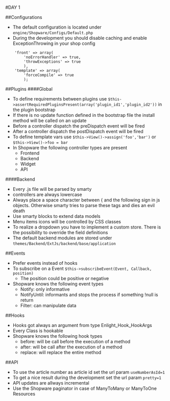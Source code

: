 #DAY 1

##Configurations
* The default configuration is located under `engine/Shopware/Configs/Default.php`
* During the development you should disable caching and enable ExceptionThrowing in your shop config
```
    'front' => array(
        'noErrorHandler' => true,
        'throwExceptions' => true
        ),
    'template' => array(
        'forceCompile' => true
        );

```
##Plugins
####Global
* To define requirements between plugins use `$this->assertRequiredPluginsPresent(array('plugin_id1','plugin_id2'))` in the plugin bootstrap
* If there is no update function defined in the bootstrap file the install method will be called on an update
* Before a controller dispatch the preDispatch event will be fired
* After a controller dispatch the postDispatch event will be fired
* To define template vars use `$this->View()->assign('foo','bar')` or `$this->View()->foo = bar`
* In Shopware the following controller types are present
  * Frontend
  * Backend
  * Widget
  * API

####Backend
* Every .js file will be parsed by smarty
* controllers are always lowercase
* Always place a space character between { and the following sign in js objects. Otherwise smarty tries to parse these tags and dies an evil death
* Use smarty blocks to extend data models
* Menu items icons will be controlled by CSS classes
* To realize a dropdown you have to implement a custom store. There is the possibility to override the field definitions
* The default backend modules are stored under `themes/Backend/ExtJs/backend/base/application`

##Events
* Prefer events instead of hooks
* To subscribe on a Event `$this->subscribeEvent(Event, Callback, position)`
  * The position could be positive or negative
* Shopware knows the following event types
  * Notify: only informative
  * NotifyUntil: informants and stops the process if something !null is return
  * Filter: can manipulate data

##Hooks
* Hooks got always an argument from type Enlight_Hook_HookArgs
* Every Class is hookable
* Shopware knows the following hook types
  * before: will be call before the execution of a method
  * after: will be call after the execution of a method
  * replace: will replace the entire method

##API
* To use the article number as article id set the url param `useNumberAsId=1`
* To get a nice result during the development set the url param `pretty=1`
* API updates are allways incremental
* Use the Shopware paginator in case of ManyToMany or ManyToOne Resources
